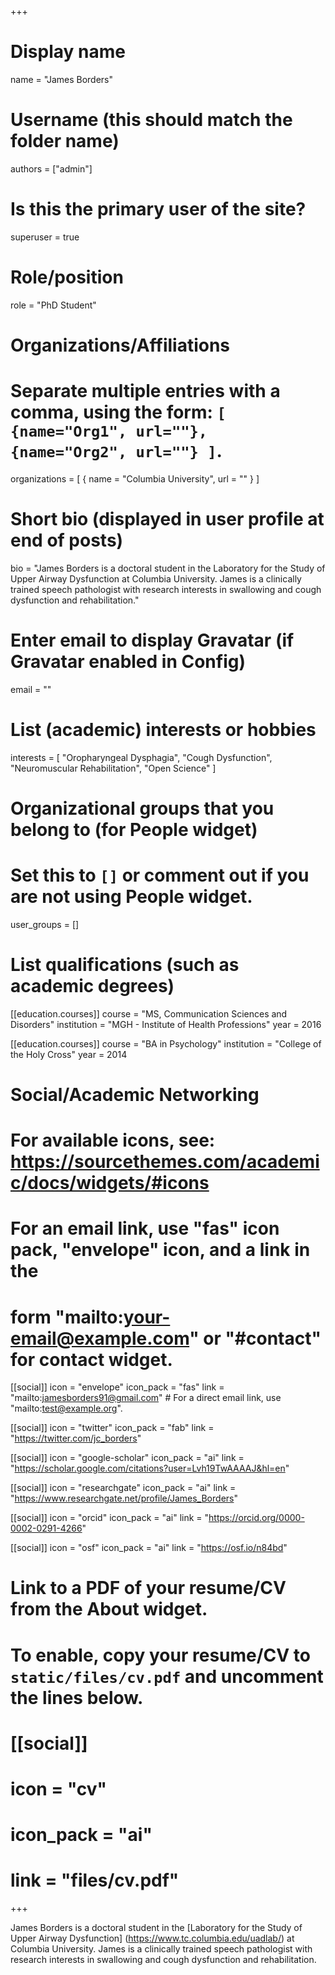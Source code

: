 +++
# Display name
name = "James Borders"

# Username (this should match the folder name)
authors = ["admin"]

# Is this the primary user of the site?
superuser = true

# Role/position
role = "PhD Student"

# Organizations/Affiliations
#   Separate multiple entries with a comma, using the form: `[ {name="Org1", url=""}, {name="Org2", url=""} ]`.
organizations = [ { name = "Columbia University", url = "" } ]

# Short bio (displayed in user profile at end of posts)
bio = "James Borders is a doctoral student in the Laboratory for the Study of Upper Airway Dysfunction at Columbia University. James is a clinically trained speech pathologist with research interests in swallowing and cough dysfunction and rehabilitation."

# Enter email to display Gravatar (if Gravatar enabled in Config)
email = ""

# List (academic) interests or hobbies
interests = [
  "Oropharyngeal Dysphagia",
  "Cough Dysfunction",
  "Neuromuscular Rehabilitation",
  "Open Science"
]

# Organizational groups that you belong to (for People widget)
#   Set this to `[]` or comment out if you are not using People widget.
user_groups = []

# List qualifications (such as academic degrees)
[[education.courses]]
  course = "MS, Communication Sciences and Disorders"
  institution = "MGH - Institute of Health Professions"
  year = 2016

[[education.courses]]
  course = "BA in Psychology"
  institution = "College of the Holy Cross"
  year = 2014

# Social/Academic Networking
# For available icons, see: https://sourcethemes.com/academic/docs/widgets/#icons
#   For an email link, use "fas" icon pack, "envelope" icon, and a link in the
#   form "mailto:your-email@example.com" or "#contact" for contact widget.

[[social]]
  icon = "envelope"
  icon_pack = "fas"
  link = "mailto:jamesborders91@gmail.com"  # For a direct email link, use "mailto:test@example.org".

[[social]]
  icon = "twitter"
  icon_pack = "fab"
  link = "https://twitter.com/jc_borders"

[[social]]
  icon = "google-scholar"
  icon_pack = "ai"
  link = "https://scholar.google.com/citations?user=Lvh19TwAAAAJ&hl=en"
  
[[social]]
  icon = "researchgate"
  icon_pack = "ai"
  link = "https://www.researchgate.net/profile/James_Borders"
  
[[social]]
  icon = "orcid"
  icon_pack = "ai"
  link = "https://orcid.org/0000-0002-0291-4266"
  
[[social]]
  icon = "osf"
  icon_pack = "ai"
  link = "https://osf.io/n84bd"

# Link to a PDF of your resume/CV from the About widget.
# To enable, copy your resume/CV to `static/files/cv.pdf` and uncomment the lines below.
# [[social]]
#   icon = "cv"
#   icon_pack = "ai"
#   link = "files/cv.pdf"

+++

James Borders is a doctoral student in the [Laboratory for the Study of Upper Airway Dysfunction] (https://www.tc.columbia.edu/uadlab/) at Columbia University. James is a clinically trained speech pathologist with research interests in swallowing and cough dysfunction and rehabilitation.
